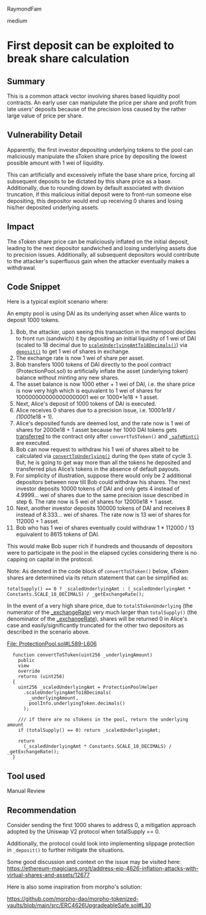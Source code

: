 RaymondFam

medium

# First deposit can be exploited to break share calculation

## Summary
This is a common attack vector involving shares based liquidity pool contracts. An early user can manipulate the price per share and profit from late users' deposits because of the precision loss caused by the rather large value of price per share.

## Vulnerability Detail
Apparently, the first investor depositing underlying tokens to the pool can maliciously manipulate the sToken share price by depositing the lowest possible amount with 1 wei of liquidity.

This can artificially and excessively inflate the base share price, forcing all subsequent deposits to be dictated by this share price as a base. Additionally, due to rounding down by default associated with division truncation, if this malicious initial deposit were to front-run someone else depositing, this depositor would end up receiving 0 shares and losing his/her deposited underlying assets.

## Impact
The sToken share price can be maliciously inflated on the initial deposit, leading to the next depositor sandwiched and losing underlying assets due to precision issues. Additionally, all subsequent depositors would contribute to the attacker's superfluous gain when the attacker eventually makes a withdrawal. 

## Code Snippet
Here is a typical exploit scenario where:

An empty pool is using DAI as its underlying asset when Alice wants to deposit 1000 tokens.

1. Bob, the attacker, upon seeing this transaction in the mempool decides to front run (sandwich) it by depositing an initial liquidity of 1 wei of DAI (scaled to 18 decimal due to [`scaleUnderlyingAmtTo18Decimals()`](https://github.com/sherlock-audit/2023-02-carapace/blob/main/contracts/core/pool/ProtectionPool.sol#L596)) via [`deposit()`](https://github.com/sherlock-audit/2023-02-carapace/blob/main/contracts/core/pool/ProtectionPool.sol#L198-L205) to get 1 wei of shares in exchange.
2. The exchange rate is now 1 wei of share per asset.
3. Bob transfers 1000 tokens of DAI directly to the pool contract (ProtectionPool.sol) to artificially inflate the asset (underlying token) balance without minting any new shares.
4. The asset balance is now 1000 ether + 1 wei of DAI, i.e. the share price is now very high which is equivalent to 1 wei of shares for 1000000000000000000001 wei or 1000*1e18 + 1 asset.
5. Next, Alice's deposit of 1000 tokens of DAI is executed.
6. Alice receives 0 shares due to a precision issue, i.e. 1000*1e18 / (1000*1e18 + 1).
7. Alice's deposited funds are deemed lost, and the rate now is 1 wei of shares for 2000e18 + 1 asset because her 1000 DAI tokens gets [transferred](https://github.com/sherlock-audit/2023-02-carapace/blob/main/contracts/core/pool/ProtectionPool.sol#L1038-L1042) to the contract only after `convertToSToken()` and [`_safeMint()`](https://github.com/sherlock-audit/2023-02-carapace/blob/main/contracts/core/pool/ProtectionPool.sol#L1037) are executed. 
8. Bob can now request to withdraw his 1 wei of shares albeit to be calculated via [`convertToUnderlying()`](https://github.com/sherlock-audit/2023-02-carapace/blob/main/contracts/core/pool/ProtectionPool.sol#L609-L620) during the `Open` state of cycle 3.  But, he is going to get way more than all the tokens he deposited and transferred plus Alice’s tokens in the absence of default payouts.
9. For simplicity of illustration, suppose there would only be 2 additional depositors between now till Bob could withdraw his shares. The next investor deposits 10000 tokens of DAI and only gets 4 instead of 4.9999... wei of shares due to the same precision issue described in step 6. The rate now is 5 wei of shares for 12000e18 + 1 asset. 
10. Next, another investor deposits 100000 tokens of DAI and receives 8 instead of 8.333... wei of shares. The rate now is 13 wei of shares for 112000 + 1 asset.
11. Bob who has 1 wei of shares eventually could withdraw 1 * 112000 / 13 equivalent to 8615 tokens of DAI. 

This would make Bob super rich if hundreds and thousands of depositors were to participate in the pool in the elapsed cycles considering there is no capping on capital in the protocol. 

Note: As denoted in the code block of `convertToSToken()` below, sToken shares are determined via its return statement that can be simplified as: 

```solidity
totalSupply() == 0 ? _scaledUnderlyingAmt : (_scaledUnderlyingAmt * Constants.SCALE_18_DECIMALS) / _getExchangeRate();
```
In the event of a very high share price, due to `totalSTokenUnderlying` (the numerator of the [_exchangeRate](https://github.com/sherlock-audit/2023-02-carapace/blob/main/contracts/core/pool/ProtectionPool.sol#L913-L931)) very much larger than `totalSupply()` (the denominator of the [_exchangeRate](https://github.com/sherlock-audit/2023-02-carapace/blob/main/contracts/core/pool/ProtectionPool.sol#L913-L931)), shares will be returned 0 in Alice's case and easily/significantly truncated for the other two depositors as described in the scenario above.

[File: ProtectionPool.sol#L589-L606](https://github.com/sherlock-audit/2023-02-carapace/blob/main/contracts/core/pool/ProtectionPool.sol#L589-L606)

```solidity
  function convertToSToken(uint256 _underlyingAmount)
    public
    view
    override
    returns (uint256)
  {
    uint256 _scaledUnderlyingAmt = ProtectionPoolHelper
      .scaleUnderlyingAmtTo18Decimals(
        _underlyingAmount,
        poolInfo.underlyingToken.decimals()
      );

    /// if there are no sTokens in the pool, return the underlying amount
    if (totalSupply() == 0) return _scaledUnderlyingAmt;

    return
      (_scaledUnderlyingAmt * Constants.SCALE_18_DECIMALS) / _getExchangeRate();
  }
```
## Tool used

Manual Review

## Recommendation
Consider sending the first 1000 shares to address 0, a mitigation approach adopted by the Uniswap V2 protocol when totalSupply == 0.

Additionally, the protocol could look into implementing slippage protection in `_deposit()` to further mitigate the situations.

Some good discussion and context on the issue may be visited here: https://ethereum-magicians.org/t/address-eip-4626-inflation-attacks-with-virtual-shares-and-assets/12677

Here is also some inspiration from morpho's solution:

https://github.com/morpho-dao/morpho-tokenized-vaults/blob/main/src/ERC4626UpgradeableSafe.sol#L30
